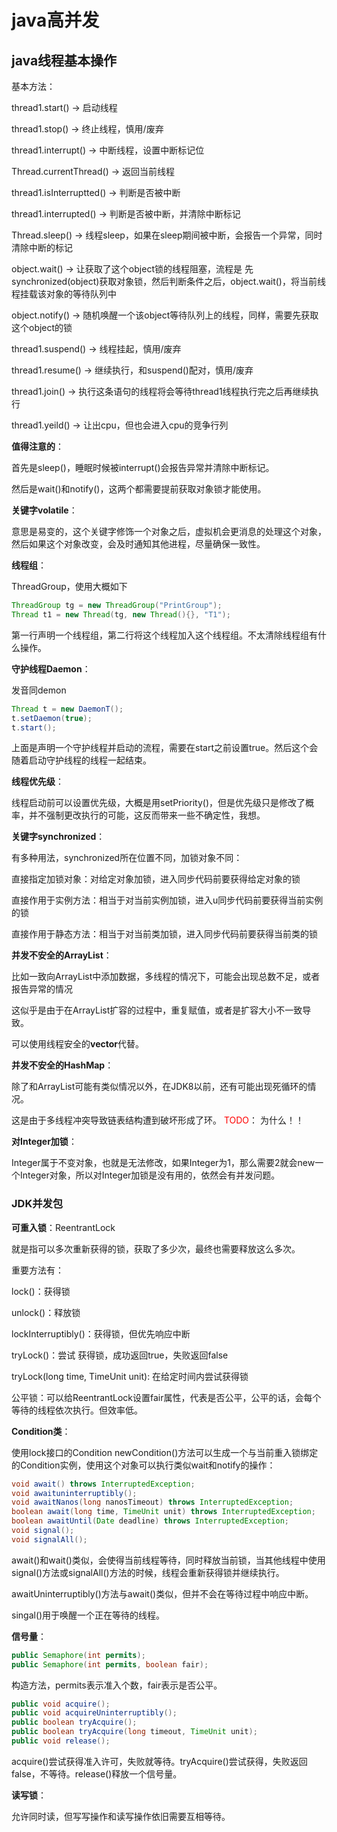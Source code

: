 # java高并发

## java线程基本操作

基本方法：

thread1.start() -> 启动线程

thread1.stop() -> 终止线程，慎用/废弃

thread1.interrupt() -> 中断线程，设置中断标记位

Thread.currentThread() -> 返回当前线程

thread1.isInterruptted() -> 判断是否被中断

thread1.interrupted() -> 判断是否被中断，并清除中断标记

Thread.sleep() -> 线程sleep，如果在sleep期间被中断，会报告一个异常，同时清除中断的标记

object.wait() -> 让获取了这个object锁的线程阻塞，流程是 先synchronized(object)获取对象锁，然后判断条件之后，object.wait()，将当前线程挂载该对象的等待队列中

object.notify() -> 随机唤醒一个该object等待队列上的线程，同样，需要先获取这个object的锁

thread1.suspend() -> 线程挂起，慎用/废弃

thread1.resume() -> 继续执行，和suspend()配对，慎用/废弃

thread1.join() -> 执行这条语句的线程将会等待thread1线程执行完之后再继续执行

thread1.yeild() -> 让出cpu，但也会进入cpu的竞争行列

**值得注意的**：

首先是sleep()，睡眠时候被interrupt()会报告异常并清除中断标记。

然后是wait()和notify()，这两个都需要提前获取对象锁才能使用。

**关键字volatile**：

意思是易变的，这个关键字修饰一个对象之后，虚拟机会更消息的处理这个对象，然后如果这个对象改变，会及时通知其他进程，尽量确保一致性。

**线程组**：

ThreadGroup，使用大概如下

```java
ThreadGroup tg = new ThreadGroup("PrintGroup");
Thread t1 = new Thread(tg, new Thread(){}, "T1");
```

第一行声明一个线程组，第二行将这个线程加入这个线程组。不太清除线程组有什么操作。

**守护线程Daemon**：

发音同demon

```java
Thread t = new DaemonT();
t.setDaemon(true);
t.start();
```

上面是声明一个守护线程并启动的流程，需要在start之前设置true。然后这个会随着启动守护线程的线程一起结束。

**线程优先级**：

线程启动前可以设置优先级，大概是用setPriority()，但是优先级只是修改了概率，并不强制更改执行的可能，这反而带来一些不确定性，我想。

**关键字synchronized**：

有多种用法，synchronized所在位置不同，加锁对象不同：

直接指定加锁对象：对给定对象加锁，进入同步代码前要获得给定对象的锁

直接作用于实例方法：相当于对当前实例加锁，进入u同步代码前要获得当前实例的锁

直接作用于静态方法：相当于对当前类加锁，进入同步代码前要获得当前类的锁

**并发不安全的ArrayList**：

比如一致向ArrayList中添加数据，多线程的情况下，可能会出现总数不足，或者报告异常的情况

这似乎是由于在ArrayList扩容的过程中，重复赋值，或者是扩容大小不一致导致。

可以使用线程安全的**vector**代替。

**并发不安全的HashMap**：

除了和ArrayList可能有类似情况以外，在JDK8以前，还有可能出现死循环的情况。

这是由于多线程冲突导致链表结构遭到破坏形成了环。 <span style="color:red">TODO</span>： 为什么！！

**对Integer加锁**：

Integer属于不变对象，也就是无法修改，如果Integer为1，那么需要2就会new一个Integer对象，所以对Integer加锁是没有用的，依然会有并发问题。

### JDK并发包

**可重入锁**：ReentrantLock

就是指可以多次重新获得的锁，获取了多少次，最终也需要释放这么多次。

重要方法有：

lock()：获得锁

unlock()：释放锁

lockInterruptibly()：获得锁，但优先响应中断

tryLock()：尝试 获得锁，成功返回true，失败返回false

tryLock(long time, TimeUnit unit): 在给定时间内尝试获得锁

公平锁：可以给ReentrantLock设置fair属性，代表是否公平，公平的话，会每个等待的线程依次执行。但效率低。

**Condition类**：

使用lock接口的Condition newCondition()方法可以生成一个与当前重入锁绑定的Condition实例，使用这个对象可以执行类似wait和notify的操作：

```java
void await() throws InterruptedException;
void awaituninterruptibly();
void awaitNanos(long nanosTimeout) throws InterruptedException;
boolean await(long time, TimeUnit unit) throws InterruptedException;
boolean awaitUntil(Date deadline) throws InterruptedException;
void signal();
void signalAll();
```

await()和wait()类似，会使得当前线程等待，同时释放当前锁，当其他线程中使用signal()方法或signalAll()方法的时候，线程会重新获得锁并继续执行。

awaitUninterruptibly()方法与await()类似，但并不会在等待过程中响应中断。

singal()用于唤醒一个正在等待的线程。

**信号量**：

```java
public Semaphore(int permits);
public Semaphore(int permits, boolean fair);
```

构造方法，permits表示准入个数，fair表示是否公平。

```java
public void acquire();
public void acquireUninterruptibly();
public boolean tryAcquire();
public boolean tryAcquire(long timeout, TimeUnit unit);
public void release();
```

acquire()尝试获得准入许可，失败就等待。tryAcquire()尝试获得，失败返回false，不等待。release()释放一个信号量。

**读写锁**：

允许同时读，但写写操作和读写操作依旧需要互相等待。
